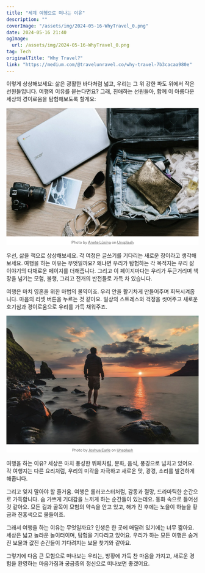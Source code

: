 ```yaml
---
title: "세계 여행으로 떠나는 이유"
description: ""
coverImage: "/assets/img/2024-05-16-WhyTravel_0.png"
date: 2024-05-16 21:40
ogImage: 
  url: /assets/img/2024-05-16-WhyTravel_0.png
tag: Tech
originalTitle: "Why Travel?"
link: "https://medium.com/@travelunravel.co/why-travel-7b3cacaa980e"
---
```



이렇게 상상해보세요: 삶은 광활한 바다처럼 넓고, 우리는 그 위 강한 파도 위에서 작은 선원들입니다. 여행의 이유를 묻는다면요? 그래, 친애하는 선원들아, 함께 이 아름다운 세상의 경이로움을 탐험해보도록 할게요:

![WhyTravel_0](/assets/img/2024-05-16-WhyTravel_0.png)

우선, 삶을 책으로 상상해보세요. 각 여정은 글쓰기를 기다리는 새로운 장이라고 생각해보세요. 여행을 하는 이유는 무엇일까요? 왜냐면 우리가 탐험하는 각 목적지는 우리 삶 이야기의 다채로운 페이지를 더해줍니다. 그리고 이 페이지마다는 우리가 두근거리며 책장을 넘기는 모험, 불행, 그리고 전개의 반전들로 가득 차 있습니다.

<div class="content-ad"></div>

여행은 마치 영혼을 위한 마법의 물약이죠. 우리 안을 활기차게 만들어주며 회복시켜줍니다. 마음의 리셋 버튼을 누르는 것 같아요. 일상의 스트레스와 걱정을 씻어주고 새로운 호기심과 경이로움으로 우리를 가득 채워주죠.

![Why Travel](/assets/img/2024-05-16-WhyTravel_2.png)

여행을 하는 이유? 세상은 마치 풍성한 뷔페처럼, 문화, 음식, 풍경으로 넘치고 있어요. 각 여행지는 다른 요리처럼, 우리의 미각을 자극하고 새로운 맛, 광경, 소리를 발견하게 해줍니다.

그리고 잊지 말아야 할 즐거움. 여행은 롤러코스터처럼, 감동과 절망, 드라마틱한 순간으로 가득합니다. 숨 가쁘게 기대감을 느끼게 하는 순간들이 있는데요. 동화 속으로 들어선 것 같아요. 모든 길과 골목이 모험의 약속을 안고 있고, 해가 진 후에는 노을이 하늘을 황금과 진홍색으로 물들이죠. 

<div class="content-ad"></div>

그래서 여행을 하는 이유는 무엇일까요? 인생은 한 곳에 매달려 있기에는 너무 짧아요. 세상은 넓고 놀라운 놀이터이며, 탐험을 기다리고 있어요. 우리가 하는 모든 여행은 숨겨진 보물과 값진 순간들이 기다려지는 보물 찾기와 같아요.

그렇기에 다음 큰 모험으로 떠나보는 우리는, 방황에 가득 찬 마음을 가지고, 새로운 경험을 환영하는 마음가짐과 궁금증의 정신으로 떠나보면 좋겠어요.